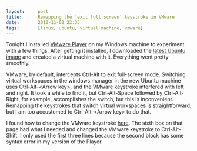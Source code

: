 ```yaml
---
layout:     post
title:      Remapping the 'exit full screen' keystroke in VMware
date:       2010-11-02 22:33
tags:       [linux, ubuntu, virtual machine, vmware]
---
```


Tonight I installed [VMware
Player](http://www.vmware.com/products/player/) on my Windows machine
to experiment with a few things. After getting it installed, I
downloaded the [latest Ubuntu
image](http://www.ubuntu.com/desktop/get-ubuntu/download) and created
a virtual machine with it. Everything went pretty smoothly.

VMware, by default, intercepts Ctrl-Alt to exit full-screen
mode. Switching virtual workspaces in the windows manager in the new
Ubuntu machine uses Ctrl-Alt-&lt;Arrow key&gt;, and the VMware
keystroke interfered with left and right. It took a while to find it,
but Ctrl-Alt-Space followed by Ctrl-Alt-Right, for example,
accomplishes the switch, but this is inconvenient. Remapping the
keystrokes that switch virtual workspaces is straightforward, but I am
too accustomed to Ctrl-Alt-&lt;Arrow key&gt; to do that.

I found how to change the VMware keystroke
[here](http://sanbarrow.com/vmx/vmx-preferences-ini.html). The sixth
box on that page had what I needed and changed the VMware keystroke to
Ctrl-Alt-Shift. I only used the first three lines because the second
block has some syntax error in my version of the Player.
